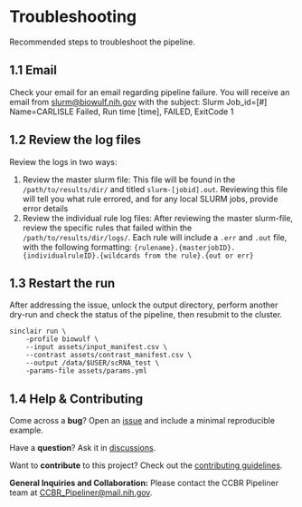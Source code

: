 # Troubleshooting

Recommended steps to troubleshoot the pipeline.

## 1.1 Email

Check your email for an email regarding pipeline failure. You will receive an email from slurm@biowulf.nih.gov with the subject: Slurm Job_id=[#] Name=CARLISLE Failed, Run time [time], FAILED, ExitCode 1

## 1.2 Review the log files

Review the logs in two ways:

1. Review the master slurm file: This file will be found in the `/path/to/results/dir/` and titled `slurm-[jobid].out`. Reviewing this file will tell you what rule errored, and for any local SLURM jobs, provide error details
2. Review the individual rule log files: After reviewing the master slurm-file, review the specific rules that failed within the `/path/to/results/dir/logs/`. Each rule will include a `.err` and `.out` file, with the following formatting: `{rulename}.{masterjobID}.{individualruleID}.{wildcards from the rule}.{out or err}`

## 1.3 Restart the run

After addressing the issue, unlock the output directory, perform another dry-run and check the status of the pipeline, then resubmit to the cluster.

```
sinclair run \
    -profile biowulf \
    --input assets/input_manifest.csv \
    --contrast assets/contrast_manifest.csv \
    --output /data/$USER/scRNA_test \
    -params-file assets/params.yml
```

## 1.4 Help & Contributing

Come across a **bug**? Open an [issue](https://github.com/CCBR/SINCLAIR/issues) and include a minimal reproducible example.

Have a **question**? Ask it in [discussions](https://github.com/CCBR/SINCLAIR/discussions).

Want to **contribute** to this project? Check out the [contributing guidelines](contributing.md).

**General Inquiries and Collaboration:** Please contact the CCBR Pipeliner team at [CCBR_Pipeliner@mail.nih.gov](mailto:CCBR_Pipeliner@mail.nih.gov).
